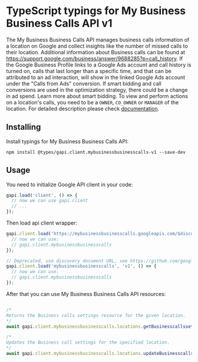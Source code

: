 # TypeScript typings for My Business Business Calls API v1

The My Business Business Calls API manages business calls information of a location on Google and collect insights like the number of missed calls to their location. Additional information about Business calls can be found at https://support.google.com/business/answer/9688285?p=call_history. If the Google Business Profile links to a Google Ads account and call history is turned on, calls that last longer than a specific time, and that can be attributed to an ad interaction, will show in the linked Google Ads account under the "Calls from Ads" conversion. If smart bidding and call conversions are used in the optimization strategy, there could be a change in ad spend. Learn more about smart bidding. To view and perform actions on a location's calls, you need to be a `OWNER`, `CO_OWNER` or `MANAGER` of the location.
For detailed description please check [documentation](https://developers.google.com/my-business/).

## Installing

Install typings for My Business Business Calls API:

```
npm install @types/gapi.client.mybusinessbusinesscalls-v1 --save-dev
```

## Usage

You need to initialize Google API client in your code:

```typescript
gapi.load('client', () => {
  // now we can use gapi.client
  // ...
});
```

Then load api client wrapper:

```typescript
gapi.client.load('https://mybusinessbusinesscalls.googleapis.com/$discovery/rest?version=v1', () => {
  // now we can use:
  // gapi.client.mybusinessbusinesscalls
});
```

```typescript
// Deprecated, use discovery document URL, see https://github.com/google/google-api-javascript-client/blob/master/docs/reference.md#----gapiclientloadname----version----callback--
gapi.client.load('mybusinessbusinesscalls', 'v1', () => {
  // now we can use:
  // gapi.client.mybusinessbusinesscalls
});
```



After that you can use My Business Business Calls API resources: <!-- TODO: make this work for multiple namespaces -->

```typescript

/*
Returns the Business calls settings resource for the given location.
*/
await gapi.client.mybusinessbusinesscalls.locations.getBusinesscallssettings({ name: "name",  });

/*
Updates the Business call settings for the specified location.
*/
await gapi.client.mybusinessbusinesscalls.locations.updateBusinesscallssettings({ name: "name",  });
```

